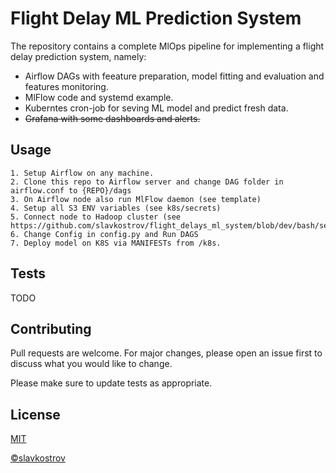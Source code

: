 # Flight Delay ML Prediction System

The repository contains a complete MlOps pipeline for implementing a flight delay prediction system, namely:
* Airflow DAGs with feeature preparation, model fitting and evaluation and features monitoring.
* MlFlow code and systemd example.
* Kuberntes cron-job for seving ML model and predict fresh data.
* ~~Grafana with some dashboards and alerts.~~

## Usage

```
1. Setup Airflow on any machine.
2. Clone this repo to Airflow server and change DAG folder in airflow.conf to {REPO}/dags
3. On Airflow node also run MlFlow daemon (see template)
4. Setup all S3 ENV variables (see k8s/secrets)
5. Connect node to Hadoop cluster (see https://github.com/slavkostrov/flight_delays_ml_system/blob/dev/bash/setup_hadoop.sh)
6. Change Config in config.py and Run DAGS
7. Deploy model on K8S via MANIFESTs from /k8s.
```

## Tests

TODO


## Contributing
Pull requests are welcome. For major changes, please open an issue first to discuss what you would like to change.

Please make sure to update tests as appropriate.

## License
[MIT](https://choosealicense.com/licenses/mit/)

[©slavkostrov](https://www.t.me/slavkostrov)
